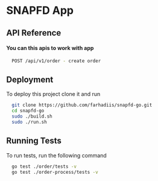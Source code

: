 
# SNAPFD App

## API Reference

#### You can this apis to work with app

```bash
  POST /api/v1/order - create order
```

## Deployment

To deploy this project clone it and run

```bash
  git clone https://github.com/farhadiis/snapfd-go.git
  cd snapfd-go
  sudo ./build.sh
  sudo ./run.sh
```

## Running Tests

To run tests, run the following command

```bash
  go test ./order/tests -v
  go test ./order-process/tests -v
```